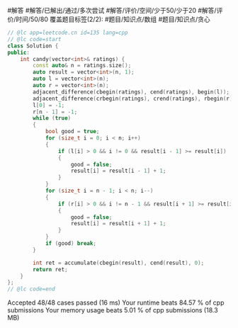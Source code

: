 #解答 #解答/已解出/通过/多次尝试 #解答/评价/空间/少于50/少于20 #解答/评价/时间/50/80
覆盖题目标签(2/2): #题目/知识点/数组 #题目/知识点/贪心

``` C++
// @lc app=leetcode.cn id=135 lang=cpp
// @lc code=start
class Solution {
public:
    int candy(vector<int>& ratings) {
        const auto& n = ratings.size();
        auto result = vector<int>(n, 1);
        auto l = vector<int>(n);
        auto r = vector<int>(n);
        adjacent_difference(cbegin(ratings), cend(ratings), begin(l));
        adjacent_difference(crbegin(ratings), crend(ratings), rbegin(r));
        l[0] = -1;
        r[n - 1] = -1;
        while (true)
        {
            bool good = true;
            for (size_t i = 0; i < n; i++)
            {
                if (l[i] > 0 && i != 0 && result[i - 1] >= result[i])
                {
                    good = false;
                    result[i] = result[i - 1] + 1;
                }
            }
            for (size_t i = n - 1; i < n; i--)
            {
                if (r[i] > 0 && i != n - 1 && result[i + 1] >= result[i])
                {
                    good = false;
                    result[i] = result[i + 1] + 1;
                }
            }
            if (good) break;
        }

        int ret = accumulate(cbegin(result), cend(result), 0);
        return ret;
    }
};
// @lc code=end
```

Accepted
48/48 cases passed (16 ms)
Your runtime beats 84.57 % of cpp submissions
Your memory usage beats 5.01 % of cpp submissions (18.3 MB)